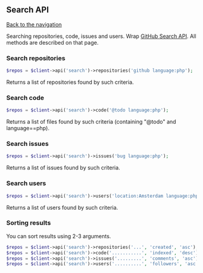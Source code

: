 ## Search API

[Back to the navigation](README.md)

Searching repositories, code, issues and users. Wrap [GitHub Search API](http://developer.github.com/v3/search/). All methods are described on that page.

### Search repositories

```php
$repos = $client->api('search')->repositories('github language:php');
```

Returns a list of repositories found by such criteria.

### Search code

```php
$repos = $client->api('search')->code('@todo language:php');
```

Returns a list of files found by such criteria (containing "@todo" and language==php).

### Search issues

```php
$repos = $client->api('search')->issues('bug language:php');
```

Returns a list of issues found by such criteria.

### Search users

```php
$repos = $client->api('search')->users('location:Amsterdam language:php');
```

Returns a list of users found by such criteria.

### Sorting results

You can sort results using 2-3 arguments.

```php
$repos = $client->api('search')->repositories('...', 'created', 'asc');
$repos = $client->api('search')->code('...........', 'indexed', 'desc');
$repos = $client->api('search')->issues('.........', 'comments', 'asc');
$repos = $client->api('search')->users('..........', 'followers', 'asc');
```